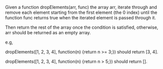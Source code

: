 Given a function dropElements(arr, func) the array arr, iterate through and remove each element starting from the first element (the 0 index) until the function func returns true when the iterated element is passed through it.

Then return the rest of the array once the condition is satisfied, otherwise, arr should be returned as an empty array.

e.g,

dropElements([1, 2, 3, 4], function(n) {return n >= 3;}) should return [3, 4].

dropElements([1, 2, 3, 4], function(n) {return n > 5;}) should return [].